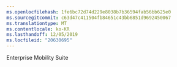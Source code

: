 ```yaml
---
ms.openlocfilehash: 1fe6bc72d74d229e8038b7b36594fab56bb625e0
ms.sourcegitcommit: c63d47c411504fb84651c43bb6851d9692450067
ms.translationtype: MT
ms.contentlocale: ko-KR
ms.lasthandoff: 12/05/2019
ms.locfileid: "20630695"
---
```

<Token xmlns:xlink="http://www.w3.org/1999/xlink">Enterprise Mobility Suite</Token>